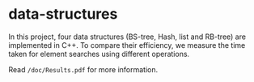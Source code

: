 # data-structures
In this project, four data structures (BS-tree, Hash, list and RB-tree) are implemented in C++. To compare their efficiency, we measure the time taken for element searches using different operations.

Read `/doc/Results.pdf` for more information.
